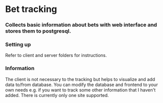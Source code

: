 # Bet tracking

### Collects basic information about bets with web interface and stores them to postgresql.
### Setting up
Refer to client and server folders for instructions.

### Information
The client is not necessary to the tracking but helps to visualize and add data to/from database.
You can modify the database and frontend to your own needs e.g. if you want to track some other information that I haven't added. There is currently only one site supported.
